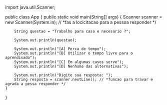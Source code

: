 import java.util.Scanner;

public class App {
    public static void main(String[] args) {
        Scanner scanner = new Scanner(System.in); // *fas a locicitacao para a pessoa responder */

        String questao = "Trabalho para casa e necesario ?";

        System.out.println(questao);

        System.out.println("[A] Perca de tempo");
        System.out.println("[B] Utilizar o tempo livre para o aprendisado");
        System.out.println("[C] Em algumas casos serve");
        System.out.println("[D] Nenhuma das alternativas");

        System.out.println("Digite sua resposta: ");
        String resposta = scanner.nextLine(); // *funcao para travar e agrada a pessa responder */
    }
}
